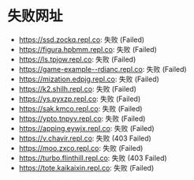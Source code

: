 # 失败网址
- https://ssd.zockq.repl.co: 失败 (Failed)
- https://figura.hpbmm.repl.co: 失败 (Failed)
- https://ls.tpjow.repl.co: 失败 (Failed)
- https://game-example--rdianc.repl.co: 失败 (Failed)
- https://mization.edpjg.repl.co: 失败 (Failed)
- https://k2.shilh.repl.co: 失败 (Failed)
- https://ys.pyxzp.repl.co: 失败 (Failed)
- https://sak.kmco.repl.co: 失败 (Failed)
- https://ypto.tnpyv.repl.co: 失败 (Failed)
- https://apping.eywjx.repl.co: 失败 (Failed)
- https://v.chavir.repl.co: 失败 (403
Failed)
- https://moo.zxco.repl.co: 失败 (Failed)
- https://turbo.flinthill.repl.co: 失败 (403
Failed)
- https://tote.kaikaixin.repl.co: 失败 (Failed)
